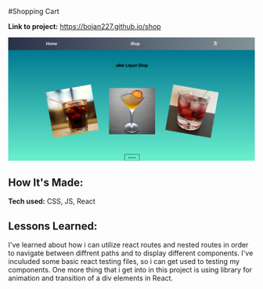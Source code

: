 #Shopping Cart

**Link to project:** https://bojan227.github.io/shop

![alt tag](shop-cart.png)

## How It's Made:

**Tech used:** CSS, JS, React

## Lessons Learned:

I've learned about how i can utilize react routes and nested routes in order to navigate
between diffrent paths and to display different components. I've inculuded some basic react testing files,
so i can get used to testing my components.
One more thing that i get into in this project is using library for animation and transition of a div elements in React.
